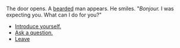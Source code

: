 The door opens. A [bearded](beard) man appears. He smiles. "_Bonjour._ I was expecting you. What can I do for you?"

- [Introduce yourself.](introduce)
- [Ask a question.](question)
- [Leave](leave)
